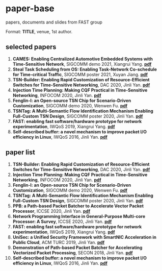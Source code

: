 # paper-base
papers, documents and slides from FAST group

Format: **TITLE**, venue, 1st author. 

## selected papers

1. **CAMES: Enabling Centralized Automotive Embedded Systems with Time-Sensitive Network**, SIGCOMM demo 2021, Xiangrui Yang. [**pdf**](CAMES.pdf)
2. **Steal Task Scheduling from OS: Enabling Task-Network Co-schedule for Time-critical Traffic**, SIGCOMM poster 2021, Xuyan Jiang. [**pdf**](Steal_Task_Scheduling_from_OS.pdf)
3. **TSN-Builder: Enabling Rapid Customization of Resource-Efficient Switches for Time-Sensitive Networking**, DAC 2020, Jinli Yan. [**pdf**](paper-base\TSN-Builder.pdf)
4. **Injection Time Planning: Making CQF Practical in Time-Sensitive Networking**, INFOCOM 2020, Jinli Yan. [**pdf**](ITP.pdf)
5. **Fenglin-I: an Open-source TSN Chip for Scenario-Driven Customization**, SIGCOMM demo 2020, Wenwen Fu. [**pdf**](https://link.springer.com/article/10.1007/s42045-020-00029-8)
6. **TSNTag: A Multi-Semantic Flow Identification Mechanism Enabling Full-Custom TSN Design**, SIGCOMM poster 2020, Jinli Yan. [**pdf**](TSNTag.pdf)
7. **FAST: enabling fast software/hardware prototype for network experimentation**, IWQoS 2019, Xiangrui Yang. [**pdf**](FAST-final.pdf)
8.  **Self-described buffer: a novel mechanism to improve packet I/O efficiency in Linux**, IWQoS 2016, Jinli Yan. [**pdf**](SDB.pdf)

## paper list

1. **TSN-Builder: Enabling Rapid Customization of Resource-Efficient Switches for Time-Sensitive Networking**, DAC 2020, Jinli Yan. [**pdf**](paper-base\TSN-Builder.pdf)
2. **Injection Time Planning: Making CQF Practical in Time-Sensitive Networking**, INFOCOM 2020, Jinli Yan. [**pdf**](ITP.pdf)
3. **Fenglin-I: an Open-source TSN Chip for Scenario-Driven Customization**, SIGCOMM demo 2020, Wenwen Fu. [**pdf**](https://link.springer.com/article/10.1007/s42045-020-00029-8)
4. **TSNTag: A Multi-Semantic Flow Identification Mechanism Enabling Full-Custom TSN Design**, SIGCOMM poster 2020, Jinli Yan. [**pdf**](TSNTag.pdf)
5. **PPB: a Path-based Packet Batcher to Accelerate Vector Packet Processor**, ICCSE 2020, Jinli Yan. [**pdf**](PPB.pdf)
6. **Network Programming Interface in General-Purpose Multi-core Processor: A Survey**, ICCSE 2020, Jinli Yan. [**pdf**](Network_Programming_Interface_in_General-Purpose_Multi-core_Processor_A_Survey.pdf)
7. **FAST: enabling fast software/hardware prototype for network experimentation**, IWQoS 2019, Xiangrui Yang. [**pdf**](FAST-final.pdf)
8. **UniSec: a Unified Security Framework with SmartNIC Acceleration in Public Cloud**, ACM TURC 2019, Jinli Yan. [**pdf**](UniSec.pdf)
9. **Demonstration of Path-based Packet Batcher for Accelerating Vectorized Packet Processing**, SECON 2018, Jinli Yan. [**pdf**](Demonstration_of_Path-based_Packet_Batcher_for_Accelerating_Vectorized_Packet_Processing.pdf)
10. **Self-described buffer: a novel mechanism to improve packet I/O efficiency in Linux**, IWQoS 2016, Jinli Yan. [**pdf**](SDB.pdf)
